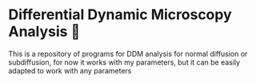 # Differential Dynamic Microscopy Analysis :microscope:

This is a repository of programs for DDM analysis for normal diffusion or subdiffusion, for now it works with my parameters, but it can be easily adapted to work with any parameters


